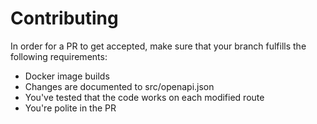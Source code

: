 # Contributing

In order for a PR to get accepted, make sure that your branch fulfills the following requirements:

- Docker image builds
- Changes are documented to src/openapi.json
- You've tested that the code works on each modified route
- You're polite in the PR
